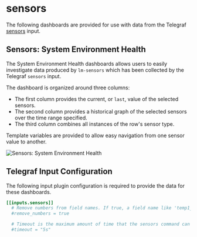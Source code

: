 # sensors

The following dashboards are provided for use with data from the Telegraf [sensors](https://docs.influxdata.com/telegraf/latest/plugins/inputs/#sensors) input.

## Sensors: System Environment Health

The System Environment Health dashboards allows users to easily investigate data produced by `lm-sensors` which has been collected by the Telegraf `sensors` input.

The dashboard is organized around three columns:

* The first column provides the current, or `last`, value of the selected sensors.
* The second column provides a historical graph of the selected sensors over the time range specified.
* The third column combines all instances of the row's sensor type.

Template variables are provided to allow easy navigation from one sensor value to another.

![Sensors: System Environment Health](https://user-images.githubusercontent.com/10326954/50735499-6a7cf080-11b0-11e9-95f4-a0aa11ace4a2.png)

## Telegraf Input Configuration

The following input plugin configuration is required to provide the data for these dashboards.

```toml
[[inputs.sensors]]
  # Remove numbers from field names. If true, a field name like 'temp1_input' will be changed to 'temp_input'.
  #remove_numbers = true

  # Timeout is the maximum amount of time that the sensors command can run.
  #timeout = "5s"
```
